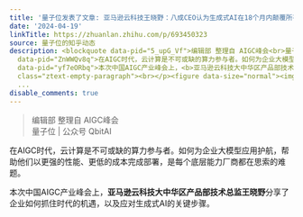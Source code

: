 ```yaml
---
title: '量子位发表了文章: 亚马逊云科技王晓野：八成CEO认为生成式AI在18个月内颠覆所有行业丨中国AIGC产业峰会'
date: '2024-04-19'
linkTitle: https://zhuanlan.zhihu.com/p/693450323
source: 量子位的知乎动态
description: <blockquote data-pid="5_upG_Vf">编辑部 整理自 AIGC峰会<br>量子位 | 公众号 QbitAI</blockquote><p
  data-pid="ZnWWQv8q">在AIGC时代，云计算是不可或缺的算力参与者。如何为企业大模型应用护航，帮助他们以更强的性能、更低的成本完成部署，是每个底层能力厂商都在思索的难题。</p><p
  data-pid="yf7eORbq">本次中国AIGC产业峰会上，<b>亚马逊云科技大中华区产品部技术总监王晓野</b>分享了企业如何抓住时代的机遇，以及应对生成式AI的关键步骤。</p><p
  class="ztext-empty-paragraph"><br></p><figure data-size="normal"><img src="https://pic3.zhimg.com/v2-
  ...
disable_comments: true
---
```

<blockquote data-pid="5_upG_Vf">编辑部 整理自 AIGC峰会<br>量子位 | 公众号 QbitAI</blockquote><p data-pid="ZnWWQv8q">在AIGC时代，云计算是不可或缺的算力参与者。如何为企业大模型应用护航，帮助他们以更强的性能、更低的成本完成部署，是每个底层能力厂商都在思索的难题。</p><p data-pid="yf7eORbq">本次中国AIGC产业峰会上，<b>亚马逊云科技大中华区产品部技术总监王晓野</b>分享了企业如何抓住时代的机遇，以及应对生成式AI的关键步骤。</p><p class="ztext-empty-paragraph"><br></p><figure data-size="normal"><img src="https://pic3.zhimg.com/v2- ...